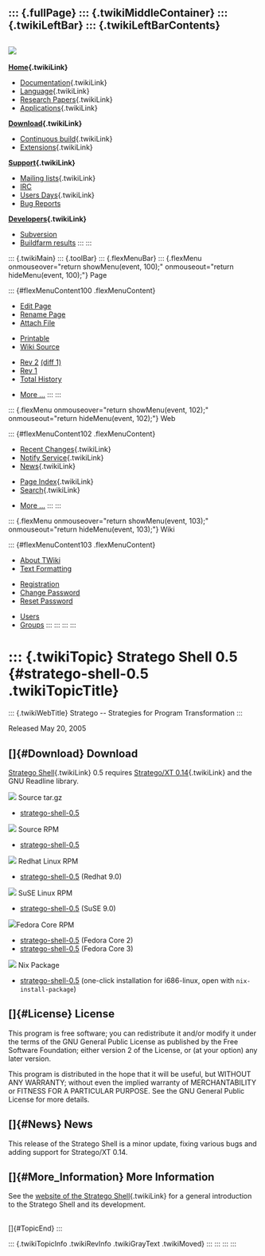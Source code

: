 ::: {.fullPage}
::: {.twikiMiddleContainer}
::: {.twikiLeftBar}
::: {.twikiLeftBarContents}
  ----------------------------------------------------------------------------------
  [![](../pub/Stratego/StrategoLogo/StrategoLogoTextlessWhite-100px.png)](WebHome)
  ----------------------------------------------------------------------------------

**[Home](WebHome){.twikiLink}**

-   [Documentation](StrategoDocumentation){.twikiLink}
-   [Language](StrategoLanguage){.twikiLink}
-   [Research Papers](StrategoPublications){.twikiLink}
-   [Applications](StrategoApplication){.twikiLink}

**[Download](StrategoDownload){.twikiLink}**

-   [Continuous build](ContinuousBuild){.twikiLink}
-   [Extensions](AdditionalPackageDownload){.twikiLink}

**[Support](StrategoSupport){.twikiLink}**

-   [Mailing lists](MailingList){.twikiLink}
-   [IRC](irc://irc.freenode.net/#stratego)
-   [Users Days](StrategoUsersDay){.twikiLink}
-   [Bug Reports](http://yellowgrass.org/project/StrategoXT)

**[Developers](StrategoDev){.twikiLink}**

-   [Subversion](https://svn.strategoxt.org/repos/StrategoXT/strategoxt/trunk)
-   [Buildfarm
    results](http://hydra.nixos.org/jobset/strategoxt/strategoxt-release/all)
:::
:::

::: {.twikiMain}
::: {.toolBar}
::: {.flexMenuBar}
::: {.flexMenu onmouseover="return showMenu(event, 100);" onmouseout="return hideMenu(event, 100);"}
Page

::: {#flexMenuContent100 .flexMenuContent}
-   [Edit
    Page](http://www.program-transformation.org/edit/Stratego/StrategoShellRelease05?t=1536825506)
-   [Rename
    Page](http://www.program-transformation.org/rename/Stratego/StrategoShellRelease05)
-   [Attach
    File](http://www.program-transformation.org/attach/Stratego/StrategoShellRelease05)

<!-- -->

-   [Printable](http://www.program-transformation.org/view/Stratego/StrategoShellRelease05?skin=print.pattern)
-   [Wiki
    Source](http://www.program-transformation.org/view/Stratego/StrategoShellRelease05?skin=text&raw=on&contenttype=text/plain)

<!-- -->

-   [Rev
    2](http://www.program-transformation.org/view/Stratego/StrategoShellRelease05?rev=1.2)
    [(diff 1)](http://www.program-transformation.org/rdiff/Stratego/StrategoShellRelease05?rev1=1.2&rev2=1.1)
-   [Rev
    1](http://www.program-transformation.org/view/Stratego/StrategoShellRelease05?rev=1.1)
-   [Total
    History](http://www.program-transformation.org/rdiff/Stratego/StrategoShellRelease05)

<!-- -->

-   [More
    \...](http://www.program-transformation.org/oops/Stratego/StrategoShellRelease05?template=oopsmore&param1=1.2&param2=1.2)
:::
:::

::: {.flexMenu onmouseover="return showMenu(event, 102);" onmouseout="return hideMenu(event, 102);"}
Web

::: {#flexMenuContent102 .flexMenuContent}
-   [Recent Changes](WebChanges){.twikiLink}
-   [Notify Service](WebNotify){.twikiLink}
-   [News](WebNews){.twikiLink}

<!-- -->

-   [Page Index](WebIndex){.twikiLink}
-   [Search](WebSearch){.twikiLink}

<!-- -->

-   [More
    \...](http://www.program-transformation.org/oops/Stratego/StrategoShellRelease05?template=oopsmore&param1=1.2&param2=1.2)
:::
:::

::: {.flexMenu onmouseover="return showMenu(event, 103);" onmouseout="return hideMenu(event, 103);"}
Wiki

::: {#flexMenuContent103 .flexMenuContent}
-   [About
    TWiki](http://www.program-transformation.org/view/TWiki/WebHome)
-   [Text
    Formatting](http://www.program-transformation.org/view/TWiki/TextFormattingRules)

<!-- -->

-   [Registration](http://www.program-transformation.org/view/TWiki/TWikiRegistration)
-   [Change
    Password](http://www.program-transformation.org/view/TWiki/ChangePassword)
-   [Reset
    Password](http://www.program-transformation.org/view/TWiki/ResetPassword)

<!-- -->

-   [Users](http://www.program-transformation.org/view/Main/TWikiUsers)
-   [Groups](http://www.program-transformation.org/view/Main/TWikiGroups)
:::
:::
:::
:::

::: {.twikiTopic}
Stratego Shell 0.5 {#stratego-shell-0.5 .twikiTopicTitle}
==================

::: {.twikiWebTitle}
Stratego \-- Strategies for Program Transformation
:::

Released May 20, 2005

[]{#Download} Download
----------------------

[Stratego Shell](StrategoShell){.twikiLink} 0.5 requires [Stratego/XT
0.14](StrategoRelease014){.twikiLink} and the GNU Readline library.

![](http://losser.st-lab.cs.uu.nl/~mbravenb/images/src-pkg.png) Source
tar.gz

-   [stratego-shell-0.5](ftp://ftp.stratego-language.org/pub/stratego/stratego-shell/0.5/stratego-shell-0.5.tar.gz)

![](http://losser.st-lab.cs.uu.nl/~mbravenb/images/src-pkg.png) Source
RPM

-   [stratego-shell-0.5](ftp://ftp.stratego-language.org/pub/stratego/stratego-shell/0.5/src-rpm/stratego-shell-0.5-1.src.rpm)

![](http://losser.st-lab.cs.uu.nl/~mbravenb/images/redhat.png) Redhat
Linux RPM

-   [stratego-shell-0.5](ftp://ftp.stratego-language.org/pub/stratego/stratego-shell/0.5/redhat-9/stratego-shell-0.5-1.i386.rpm)
    (Redhat 9.0)

![](http://losser.st-lab.cs.uu.nl/~mbravenb/images/suse.png) SuSE Linux
RPM

-   [stratego-shell-0.5](ftp://ftp.stratego-language.org/pub/stratego/stratego-shell/0.5/suse-9/stratego-shell-0.5-1.i586.rpm)
    (SuSE 9.0)

![](http://losser.st-lab.cs.uu.nl/~mbravenb/images/fedora.png)Fedora
Core RPM

-   [stratego-shell-0.5](ftp://ftp.stratego-language.org/pub/stratego/stratego-shell/0.5/fedora-core-2/stratego-shell-0.5-1.i386.rpm)
    (Fedora Core 2)
-   [stratego-shell-0.5](ftp://ftp.stratego-language.org/pub/stratego/stratego-shell/0.5/fedora-core-3/stratego-shell-0.5-1.i386.rpm)
    (Fedora Core 3)

![](http://losser.st-lab.cs.uu.nl/~mbravenb/images/package.png) Nix
Package

-   [stratego-shell-0.5](http://releases.strategoxt.org/stratego-shell-0.5/pkgs/stratego-shell-0.5-i686-linux.nixpkg)
    (one-click installation for i686-linux, open with
    `nix-install-package`)

[]{#License} License
--------------------

This program is free software; you can redistribute it and/or modify it
under the terms of the GNU General Public License as published by the
Free Software Foundation; either version 2 of the License, or (at your
option) any later version.

This program is distributed in the hope that it will be useful, but
WITHOUT ANY WARRANTY; without even the implied warranty of
MERCHANTABILITY or FITNESS FOR A PARTICULAR PURPOSE. See the GNU General
Public License for more details.

[]{#News} News
--------------

This release of the Stratego Shell is a minor update, fixing various
bugs and adding support for Stratego/XT 0.14.

[]{#More_Information} More Information
--------------------------------------

See the [website of the Stratego Shell](StrategoShell){.twikiLink} for a
general introduction to the Stratego Shell and its development.

\
[]{#TopicEnd}
:::

::: {.twikiTopicInfo .twikiRevInfo .twikiGrayText .twikiMoved}
:::
:::
:::
:::
